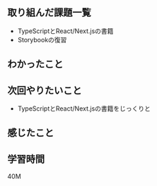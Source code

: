 ## 取り組んだ課題一覧

- TypeScriptとReact/Next.jsの書籍
- Storybookの復習

## わかったこと


## 次回やりたいこと

- TypeScriptとReact/Next.jsの書籍をじっくりと

## 感じたこと


## 学習時間

40M
